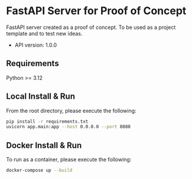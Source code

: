 # FastAPI Server for Proof of Concept

FastAPI server created as a proof of concept. To be used as a project template and to test new ideas.

- API version: 1.0.0

## Requirements

Python >= 3.12

## Local Install & Run

From the root directory, please execute the following:

```bash
pip install -r requirements.txt
uvicorn app.main:app --host 0.0.0.0 --port 8080
```

## Docker Install & Run

To run as a container, please execute the following:

```bash
docker-compose up --build
```
